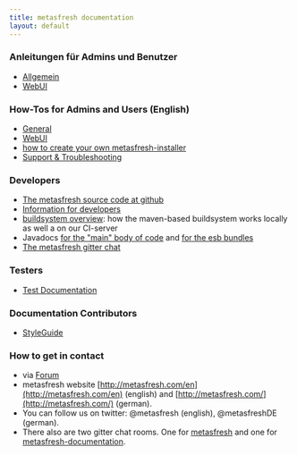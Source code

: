 ```yaml
---
title: metasfresh documentation
layout: default
---
```


### Anleitungen für Admins und Benutzer

  - [Allgemein](pages/howto/index_de)
  - [WebUI](pages/webui/index_de)

### How-Tos for Admins and Users (English)

- [General](pages/howto/index_en)
- [WebUI](pages/webui/index_en)
- [how to create your own metasfresh-installer](pages/admins/installer_scripts/build_new_release_en)
- [Support & Troubleshooting](pages/support/index_en)

### Developers
  - [The metasfresh source code at github](https://github.com/metasfresh/metasfresh)
  - [Information for developers](pages/developers/index_en)
  - [buildsystem overview](pages/infrastructure/ci_en): how the maven-based buildsystem works locally as well a on our CI-server
  - Javadocs [for the "main" body of code](http://metasfresh.com/javadoc/metasfresh-master/) and [for the esb bundles](http://metasfresh.com/javadoc/metasfresh-esb-master/)
  - [The metasfresh gitter chat](https://gitter.im/metasfresh/metasfresh)

### Testers
  - [Test Documentation](pages/tests/index_en)

### Documentation Contributors  
- [StyleGuide](https://github.com/metasfresh/metasfresh-documentation/blob/master/StyleGuide.md)


### How to get in contact

* via [Forum](http://forum.metasfresh.org)
* metasfresh website [http://metasfresh.com/en](http://metasfresh.com/en) (english) and [http://metasfresh.com/](http://metasfresh.com/) (german).
* You can follow us on twitter: @metasfresh (english), @metasfreshDE (german).
* There also are two gitter chat rooms. One for [metasfresh](https://gitter.im/metasfresh/metasfresh) and one for [metasfresh-documentation](https://gitter.im/metasfresh/metasfresh-documentation).
